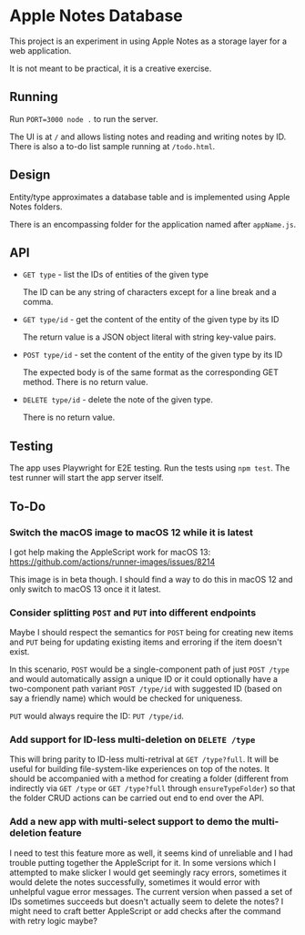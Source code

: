 # Apple Notes Database

This project is an experiment in using Apple Notes as a storage layer for a web
application.

It is not meant to be practical, it is a creative exercise.

## Running

Run `PORT=3000 node .` to run the server.

The UI is at `/` and allows listing notes and reading and writing notes by ID.
There is also a to-do list sample running at `/todo.html`.

## Design

Entity/type approximates a database table and is implemented using Apple Notes
folders.

There is an encompassing folder for the application named after `appName.js`.

## API

- `GET type` - list the IDs of entities of the given type

  The ID can be any string of characters except for a line break and a comma.

- `GET type/id` - get the content of the entity of the given type by its ID

  The return value is a JSON object literal with string key-value pairs.

- `POST type/id` - set the content of the entity of the given type by its ID

  The expected body is of the same format as the corresponding GET method.
  There is no return value.

- `DELETE type/id` - delete the note of the given type.

  There is no return value.

## Testing

The app uses Playwright for E2E testing.
Run the tests using `npm test`.
The test runner will start the app server itself.

## To-Do

### Switch the macOS image to macOS 12 while it is latest

I got help making the AppleScript work for macOS 13:
https://github.com/actions/runner-images/issues/8214

This image is in beta though.
I should find a way to do this in macOS 12 and only switch to macOS 13 once it
it latest.

### Consider splitting `POST` and `PUT` into different endpoints

Maybe I should respect the semantics for `POST` being for creating new items and
`PUT` being for updating existing items and erroring if the item doesn't exist.

In this scenario, `POST` would be a single-component path of just `POST /type`
and would automatically assign a unique ID or it could optionally have a
two-component path variant `POST /type/id` with suggested ID (based on say a
friendly name) which would be checked for uniqueness.

`PUT` would always require the ID: `PUT /type/id`.

### Add support for ID-less multi-deletion on `DELETE /type`

This will bring parity to ID-less multi-retrival at `GET /type?full`.
It will be useful for building file-system-like experiences on top of the notes.
It should be accompanied with a method for creating a folder (different from
indirectly via `GET /type` or `GET /type?full` through `ensureTypeFolder`) so
that the folder CRUD actions can be carried out end to end over the API.

### Add a new app with multi-select support to demo the multi-deletion feature

I need to test this feature more as well, it seems kind of unreliable and I had
trouble putting together the AppleScript for it.
In some versions which I attempted to make slicker I would get seemingly racy
errors, sometimes it would delete the notes successfully, sometimes it would
error with unhelpful vague error messages.
The current version when passed a set of IDs sometimes succeeds but doesn't
actually seem to delete the notes?
I might need to craft better AppleScript or add checks after the command with
retry logic maybe?
